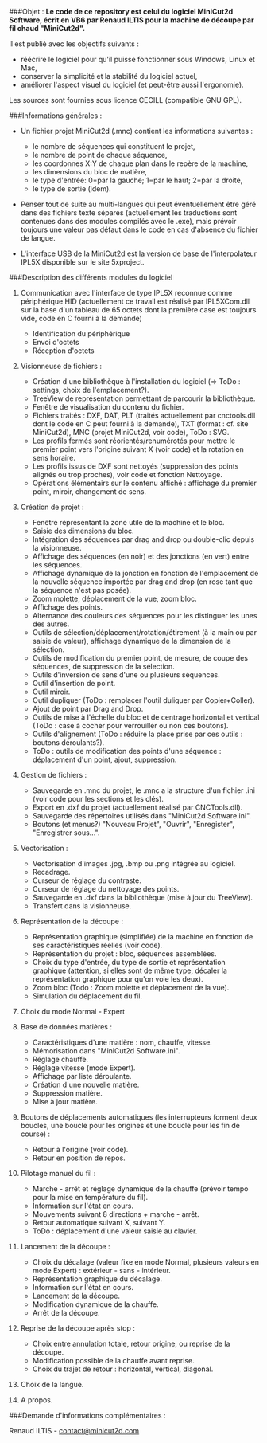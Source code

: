 ﻿###Objet :
**Le code de ce repository est celui du logiciel MiniCut2d Software, écrit en VB6 par Renaud ILTIS pour la machine de découpe par fil chaud "MiniCut2d".**

Il est publié avec les objectifs suivants :
- réécrire le logiciel pour qu'il puisse fonctionner sous Windows, Linux et Mac,
- conserver la simplicité et la stabilité du logiciel actuel,
- améliorer l'aspect visuel du logiciel (et peut-être aussi l'ergonomie).

Les sources sont fournies sous licence CECILL (compatible GNU GPL).

###Informations générales :
- Un fichier projet MiniCut2d (.mnc) contient les informations suivantes :
	* le nombre de séquences qui constituent le projet,
	* le nombre de point de chaque séquence,
	* les coordonnes X:Y de chaque plan dans le repère de la machine,
	* les dimensions du bloc de matière,
	* le type d'entrée: 0=par la gauche; 1=par le haut; 2=par la droite,
	* le type de sortie (idem).
	
- Penser tout de suite au multi-langues qui peut éventuellement être géré dans des fichiers texte séparés (actuellement les traductions sont contenues dans des modules compilés avec le .exe), mais prévoir toujours une valeur pas défaut dans le code en cas d'absence du fichier de langue.

- L'interface USB de la MiniCut2d est la version de base de l'interpolateur IPL5X disponible sur le site 5xproject.
	
###Description des différents modules du logiciel
1. Communication avec l'interface de type IPL5X reconnue comme périphérique HID (actuellement ce travail est réalisé par IPL5XCom.dll sur la base d'un tableau de 65 octets dont la première case est toujours vide, code en C fourni à la demande)
	* Identification du périphérique
	* Envoi d'octets
	* Réception d'octets
	
2. Visionneuse de fichiers :
	* Création d'une bibliothèque à l'installation du logiciel (=> ToDo : settings, choix de l'emplacement?).
	* TreeView de représentation permettant de parcourir la bibliothèque.
	* Fenêtre de visualisation du contenu du fichier.
	* Fichiers traités : DXF, DAT, PLT (traités actuellement par cnctools.dll dont le code en C peut fourni à la demande), TXT (format : cf. site MiniCut2d), MNC (projet MiniCut2d, voir code), ToDo : SVG.
	* Les profils fermés sont réorientés/renumérotés pour mettre le premier point vers l'origine suivant X (voir code) et la rotation en sens horaire.
	* Les profils issus de DXF sont nettoyés (suppression des points alignés ou trop proches), voir code et fonction Nettoyage.
	* Opérations élémentairs sur le contenu affiché : affichage du premier point, miroir, changement de sens.

3. Création de projet :
	* Fenêtre réprésentant la zone utile de la machine et le bloc.
	* Saisie des dimensions du bloc.
	* Intégration des séquences par drag and drop ou double-clic depuis la visionneuse.
	* Affichage des séquences (en noir) et des jonctions (en vert) entre les séquences.
	* Affichage dynamique de la jonction en fonction de l'emplacement de la nouvelle séquence importée par drag and drop (en rose tant que la séquence n'est pas posée).
	* Zoom molette, déplacement de la vue, zoom bloc.
	* Affichage des points.
	* Alternance des couleurs des séquences pour les distinguer les unes des autres.
	* Outils de sélection/déplacement/rotation/étirement (à la main ou par saisie de valeur), affichage dynamique de la dimension de la sélection.
	* Outils de modification du premier point, de mesure, de coupe des séquences, de suppression de la sélection.
	* Outils d'inversion de sens d'une ou plusieurs séquences.
	* Outil d'insertion de point.
	* Outil miroir.
	* Outil dupliquer (ToDo : remplacer l'outil duliquer par Copier+Coller).
	* Ajout de point par Drag and Drop.
	* Outils de mise à l'échelle du bloc et de centrage horizontal et vertical (ToDo : case à cocher pour verrouiller ou non ces boutons).
	* Outils d'alignement (ToDo : réduire la place prise par ces outils : boutons déroulants?).
	* ToDo : outils de modification des points d'une séquence : déplacement d'un point, ajout, suppression.

4. Gestion de fichiers :
	* Sauvegarde en .mnc du projet, le .mnc a la structure d'un fichier .ini (voir code pour les sections et les clés).
	* Export en .dxf du projet (actuellement réalisé par CNCTools.dll).
	* Sauvegarde des répertoires utilisés dans "MiniCut2d Software.ini".
	* Boutons (et menus?) "Nouveau Projet", "Ouvrir", "Enregister", "Enregistrer sous...".

5. Vectorisation :
	* Vectorisation d'images .jpg, .bmp ou .png intégrée au logiciel.
	* Recadrage.
	* Curseur de réglage du contraste.
	* Curseur de réglage du nettoyage des points.
	* Sauvegarde en .dxf dans la bibliothèque (mise à jour du TreeView).
	* Transfert dans la visionneuse.

6. Représentation de la découpe :
	* Représentation graphique (simplifiée) de la machine en fonction de ses caractéristiques réelles (voir code).
	* Représentation du projet : bloc, séquences assemblées.
	* Choix du type d'entrée, du type de sortie et représentation graphique (attention, si elles sont de même type, décaler la représentation graphique pour qu'on voie les deux).
	* Zoom bloc (Todo : Zoom molette et déplacement de la vue).
	* Simulation du déplacement du fil.

7. Choix du mode Normal - Expert

8. Base de données matières :
	* Caractéristiques d'une matière : nom, chauffe, vitesse.
	* Mémorisation dans "MiniCut2d Software.ini".
	* Réglage chauffe.
	* Réglage vitesse (mode Expert).
	* Affichage par liste déroulante.
	* Création d'une nouvelle matière.
	* Suppression matière.
	* Mise à jour matière.

9. Boutons de déplacements automatiques (les interrupteurs forment deux boucles, une boucle pour les origines et une boucle pour les fin de course) :
	* Retour à l'origine (voir code).
	* Retour en position de repos.

10. Pilotage manuel du fil :
	* Marche - arrêt et réglage dynamique de la chauffe (prévoir tempo pour la mise en température du fil).
	* Information sur l'état en cours.
	* Mouvements suivant 8 directions + marche - arrêt.
	* Retour automatique suivant X, suivant Y.
	* ToDo : déplacement d'une valeur saisie au clavier.

11. Lancement de la découpe :
	* Choix du décalage (valeur fixe en mode Normal, plusieurs valeurs en mode Expert) : extérieur - sans - intérieur.
	* Représentation graphique du décalage.
	* Information sur l'état en cours.
	* Lancement de la découpe.
	* Modification dynamique de la chauffe.
	* Arrêt de la découpe.
	
12. Reprise de la découpe après stop :
	* Choix entre annulation totale, retour origine, ou reprise de la découpe.
	* Modification possible de la chauffe avant reprise.
	* Choix du trajet de retour : horizontal, vertical, diagonal.
	
13. Choix de la langue.

14. A propos.

###Demande d'informations complémentaires :

Renaud ILTIS - contact@minicut2d.com
